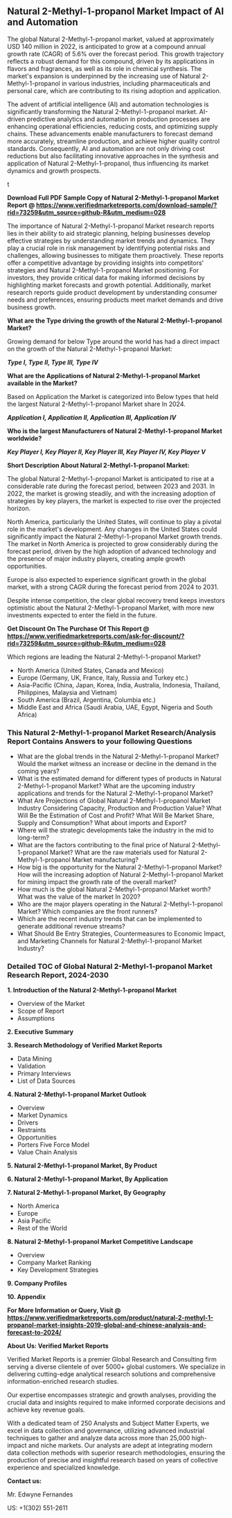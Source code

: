<h2>Natural 2-Methyl-1-propanol Market Impact of AI and Automation</h2><p>The global Natural 2-Methyl-1-propanol market, valued at approximately USD 140 million in 2022, is anticipated to grow at a compound annual growth rate (CAGR) of 5.6% over the forecast period. This growth trajectory reflects a robust demand for this compound, driven by its applications in flavors and fragrances, as well as its role in chemical synthesis. The market's expansion is underpinned by the increasing use of Natural 2-Methyl-1-propanol in various industries, including pharmaceuticals and personal care, which are contributing to its rising adoption and application.</p><p>The advent of artificial intelligence (AI) and automation technologies is significantly transforming the Natural 2-Methyl-1-propanol market. AI-driven predictive analytics and automation in production processes are enhancing operational efficiencies, reducing costs, and optimizing supply chains. These advancements enable manufacturers to forecast demand more accurately, streamline production, and achieve higher quality control standards. Consequently, AI and automation are not only driving cost reductions but also facilitating innovative approaches in the synthesis and application of Natural 2-Methyl-1-propanol, thus influencing its market dynamics and growth prospects.</p>t</p><p id="" class=""><strong>Download Full PDF Sample Copy of Natural 2-Methyl-1-propanol Market Report @ <a href="https://www.verifiedmarketreports.com/download-sample/?rid=73259&utm_source=github-R&utm_medium=028" target="_blank">https://www.verifiedmarketreports.com/download-sample/?rid=73259&utm_source=github-R&utm_medium=028</a></strong></p><p>The importance of&nbsp;Natural 2-Methyl-1-propanol Market research reports lies in their ability to aid strategic planning, helping businesses develop effective strategies by understanding market trends and dynamics. They play a crucial role in risk management by identifying potential risks and challenges, allowing businesses to mitigate them proactively. These reports offer a competitive advantage by providing insights into competitors' strategies and Natural 2-Methyl-1-propanol Market positioning. For investors, they provide critical data for making informed decisions by highlighting market forecasts and growth potential. Additionally, market research reports guide product development by understanding consumer needs and preferences, ensuring products meet market demands and drive business growth.</p><p><strong>What are the&nbsp;Type driving the growth of the Natural 2-Methyl-1-propanol Market?</strong></p><p id="" class="">Growing demand for below Type around the world has had a direct impact on the growth of the Natural 2-Methyl-1-propanol Market:</p><em><strong>Type I, Type II, Type III, Type IV</strong></em></p><strong>What are the&nbsp;Applications&nbsp;of Natural 2-Methyl-1-propanol Market available in the Market?</strong></p><p id="" class="">Based on Application the Market is categorized into Below types that held the largest Natural 2-Methyl-1-propanol Market share In 2024.</p><em><strong>Application I, Application II, Application III, Application IV</strong></em></p><strong>Who is the largest Manufacturers of Natural 2-Methyl-1-propanol Market worldwide?</strong></p><p><em><strong>Key Player I, Key Player II, Key Player III, Key Player IV, Key Player V</strong></em></p><p id="" class=""><strong>Short Description About Natural 2-Methyl-1-propanol Market:</strong></p><p>The global Natural 2-Methyl-1-propanol Market is anticipated to rise at a considerable rate during the forecast period, between 2023 and 2031. In 2022, the market is growing steadily, and with the increasing adoption of strategies by key players, the market is expected to rise over the projected horizon.</p><p>North America, particularly the United States, will continue to play a pivotal role in the market's development. Any changes in the United States could significantly impact the Natural 2-Methyl-1-propanol Market growth trends. The market in North America is projected to grow considerably during the forecast period, driven by the high adoption of advanced technology and the presence of major industry players, creating ample growth opportunities.</p><p>Europe is also expected to experience significant growth in the global market, with a strong CAGR during the forecast period from 2024 to 2031.</p><p>Despite intense competition, the clear global recovery trend keeps investors optimistic about the Natural 2-Methyl-1-propanol Market, with more new investments expected to enter the field in the future.</p><p id="" class=""><strong>Get Discount On The Purchase Of This Report @ <a href="https://www.verifiedmarketreports.com/ask-for-discount/?rid=73259&utm_source=github-R&utm_medium=028" target="_blank">https://www.verifiedmarketreports.com/ask-for-discount/?rid=73259&utm_source=github-R&utm_medium=028</a></strong></p>Which regions are leading the Natural 2-Methyl-1-propanol Market?</p><ul><li>North America (United States, Canada and Mexico)</li><li>Europe (Germany, UK, France, Italy, Russia and Turkey etc.)</li><li>Asia-Pacific (China, Japan, Korea, India, Australia, Indonesia, Thailand, Philippines, Malaysia and Vietnam)</li><li>South America (Brazil, Argentina, Columbia etc.)</li><li>Middle East and Africa (Saudi Arabia, UAE, Egypt, Nigeria and South Africa)</li></ul><h3 id="" class="">This Natural 2-Methyl-1-propanol Market Research/Analysis Report Contains Answers to your following Questions</h3><ul><li>What are the global trends in the Natural 2-Methyl-1-propanol Market? Would the market witness an increase or decline in the demand in the coming years?</li><li>What is the estimated demand for different types of products in Natural 2-Methyl-1-propanol Market? What are the upcoming industry applications and trends for the Natural 2-Methyl-1-propanol Market?</li><li>What Are Projections of Global Natural 2-Methyl-1-propanol Market Industry Considering Capacity, Production and Production Value? What Will Be the Estimation of Cost and Profit? What Will Be Market Share, Supply and Consumption? What about imports and Export?</li><li>Where will the strategic developments take the industry in the mid to long-term?</li><li>What are the factors contributing to the final price of Natural 2-Methyl-1-propanol Market? What are the raw materials used for Natural 2-Methyl-1-propanol Market manufacturing?</li><li>How big is the opportunity for the Natural 2-Methyl-1-propanol Market? How will the increasing adoption of Natural 2-Methyl-1-propanol Market for mining impact the growth rate of the overall market?</li><li>How much is the global Natural 2-Methyl-1-propanol Market worth? What was the value of the market In 2020?</li><li>Who are the major players operating in the Natural 2-Methyl-1-propanol Market? Which companies are the front runners?</li><li>Which are the recent industry trends that can be implemented to generate additional revenue streams?</li><li>What Should Be Entry Strategies, Countermeasures to Economic Impact, and Marketing Channels for Natural 2-Methyl-1-propanol Market Industry?</li></ul><h3 id="" class="">Detailed TOC of Global Natural 2-Methyl-1-propanol Market Research Report, 2024-2030</h3><p id="" class=""><strong>1. Introduction of the Natural 2-Methyl-1-propanol Market</strong></p><ul><li>Overview of the Market</li><li>Scope of Report</li><li>Assumptions</li></ul><p id="" class=""><strong>2. Executive Summary</strong></p><p id="" class=""><strong>3. Research Methodology of Verified Market Reports</strong></p><ul><li>Data Mining</li><li>Validation</li><li>Primary Interviews</li><li>List of Data Sources</li></ul><p id="" class=""><strong>4. Natural 2-Methyl-1-propanol Market Outlook</strong></p><ul><li>Overview</li><li>Market Dynamics</li><li>Drivers</li><li>Restraints</li><li>Opportunities</li><li>Porters Five Force Model</li><li>Value Chain Analysis</li></ul><p id="" class=""><strong>5. Natural 2-Methyl-1-propanol Market, By Product</strong></p><p id="" class=""><strong>6. Natural 2-Methyl-1-propanol Market, By Application</strong></p><p id="" class=""><strong>7. Natural 2-Methyl-1-propanol Market, By Geography</strong></p><ul><li>North America</li><li>Europe</li><li>Asia Pacific</li><li>Rest of the World</li></ul><p id="" class=""><strong>8. Natural 2-Methyl-1-propanol Market Competitive Landscape</strong></p><ul><li>Overview</li><li>Company Market Ranking</li><li>Key Development Strategies</li></ul><p id="" class=""><strong>9. Company Profiles</strong></p><p id="" class=""><strong>10. Appendix</strong></p><p id="" class=""><strong>For More Information or Query, Visit @ <a href="https://www.verifiedmarketreports.com/product/natural-2-methyl-1-propanol-market-insights-2019-global-and-chinese-analysis-and-forecast-to-2024/" target="_blank">https://www.verifiedmarketreports.com/product/natural-2-methyl-1-propanol-market-insights-2019-global-and-chinese-analysis-and-forecast-to-2024/</a></strong></p><p id="" class=""><strong>About Us: Verified Market Reports</strong></p><p id="" class="">Verified Market Reports is a premier Global Research and Consulting firm serving a diverse clientele of over 5000+ global customers. We specialize in delivering cutting-edge analytical research solutions and comprehensive information-enriched research studies.</p><p id="" class="">Our expertise encompasses strategic and growth analyses, providing the crucial data and insights required to make informed corporate decisions and achieve key revenue goals.</p><p id="" class="">With a dedicated team of 250 Analysts and Subject Matter Experts, we excel in data collection and governance, utilizing advanced industrial techniques to gather and analyze data across more than 25,000 high-impact and niche markets. Our analysts are adept at integrating modern data collection methods with superior research methodologies, ensuring the production of precise and insightful research based on years of collective experience and specialized knowledge.</p><p id="" class=""><strong>Contact us:</strong></p><p id="" class="">Mr. Edwyne Fernandes</p><p id="" class="">US: +1(302) 551-2611</p>